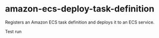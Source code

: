 # amazon-ecs-deploy-task-definition
Registers an Amazon ECS task definition and deploys it to an ECS service.

Test run

